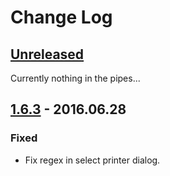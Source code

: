 # Change Log

## [Unreleased]
Currently nothing in the pipes...

## [1.6.3] - 2016.06.28
### Fixed
- Fix regex in select printer dialog.

[Unreleased]: https://github.com/hv15/sshprint/compare/1.6.3-beta...HEAD
[1.6.3]: https://github.com/hv15/sshprint/compare/1.6.2-beta...1.6.3-beta
